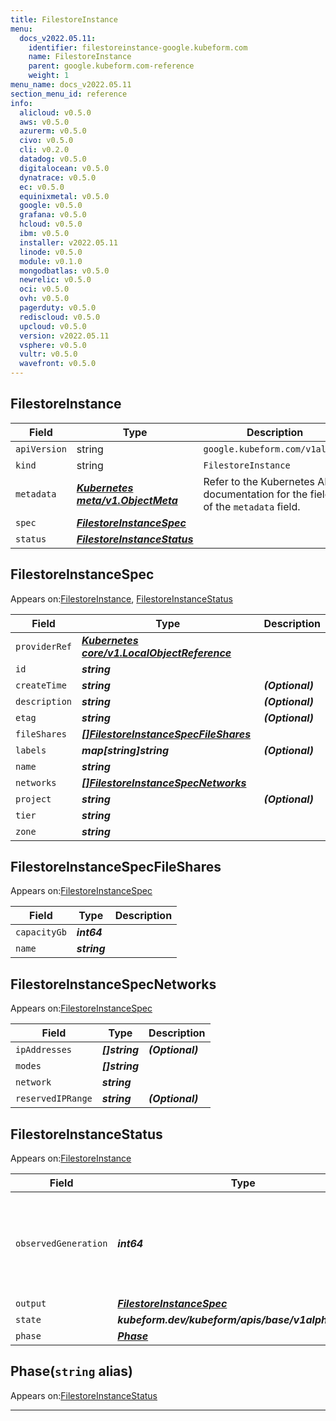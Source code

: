 ```yaml
---
title: FilestoreInstance
menu:
  docs_v2022.05.11:
    identifier: filestoreinstance-google.kubeform.com
    name: FilestoreInstance
    parent: google.kubeform.com-reference
    weight: 1
menu_name: docs_v2022.05.11
section_menu_id: reference
info:
  alicloud: v0.5.0
  aws: v0.5.0
  azurerm: v0.5.0
  civo: v0.5.0
  cli: v0.2.0
  datadog: v0.5.0
  digitalocean: v0.5.0
  dynatrace: v0.5.0
  ec: v0.5.0
  equinixmetal: v0.5.0
  google: v0.5.0
  grafana: v0.5.0
  hcloud: v0.5.0
  ibm: v0.5.0
  installer: v2022.05.11
  linode: v0.5.0
  module: v0.1.0
  mongodbatlas: v0.5.0
  newrelic: v0.5.0
  oci: v0.5.0
  ovh: v0.5.0
  pagerduty: v0.5.0
  rediscloud: v0.5.0
  upcloud: v0.5.0
  version: v2022.05.11
  vsphere: v0.5.0
  vultr: v0.5.0
  wavefront: v0.5.0
---
```


## FilestoreInstance
| Field | Type | Description |
| ------ | ----- | ----------- |
| `apiVersion` | string | `google.kubeform.com/v1alpha1` |
|    `kind` | string | `FilestoreInstance` |
| `metadata` | ***[Kubernetes meta/v1.ObjectMeta](https://v1-22.docs.kubernetes.io/docs/reference/generated/kubernetes-api/v1.22/#objectmeta-v1-meta)***|Refer to the Kubernetes API documentation for the fields of the `metadata` field.|
| `spec` | ***[FilestoreInstanceSpec](#filestoreinstancespec)***||
| `status` | ***[FilestoreInstanceStatus](#filestoreinstancestatus)***||
## FilestoreInstanceSpec

Appears on:[FilestoreInstance](#filestoreinstance), [FilestoreInstanceStatus](#filestoreinstancestatus)

| Field | Type | Description |
| ------ | ----- | ----------- |
| `providerRef` | ***[Kubernetes core/v1.LocalObjectReference](https://v1-22.docs.kubernetes.io/docs/reference/generated/kubernetes-api/v1.22/#localobjectreference-v1-core)***||
| `id` | ***string***||
| `createTime` | ***string***| ***(Optional)*** |
| `description` | ***string***| ***(Optional)*** |
| `etag` | ***string***| ***(Optional)*** |
| `fileShares` | ***[[]FilestoreInstanceSpecFileShares](#filestoreinstancespecfileshares)***||
| `labels` | ***map[string]string***| ***(Optional)*** |
| `name` | ***string***||
| `networks` | ***[[]FilestoreInstanceSpecNetworks](#filestoreinstancespecnetworks)***||
| `project` | ***string***| ***(Optional)*** |
| `tier` | ***string***||
| `zone` | ***string***||
## FilestoreInstanceSpecFileShares

Appears on:[FilestoreInstanceSpec](#filestoreinstancespec)

| Field | Type | Description |
| ------ | ----- | ----------- |
| `capacityGb` | ***int64***||
| `name` | ***string***||
## FilestoreInstanceSpecNetworks

Appears on:[FilestoreInstanceSpec](#filestoreinstancespec)

| Field | Type | Description |
| ------ | ----- | ----------- |
| `ipAddresses` | ***[]string***| ***(Optional)*** |
| `modes` | ***[]string***||
| `network` | ***string***||
| `reservedIPRange` | ***string***| ***(Optional)*** |
## FilestoreInstanceStatus

Appears on:[FilestoreInstance](#filestoreinstance)

| Field | Type | Description |
| ------ | ----- | ----------- |
| `observedGeneration` | ***int64***| ***(Optional)*** Resource generation, which is updated on mutation by the API Server.|
| `output` | ***[FilestoreInstanceSpec](#filestoreinstancespec)***| ***(Optional)*** |
| `state` | ***kubeform.dev/kubeform/apis/base/v1alpha1.State***| ***(Optional)*** |
| `phase` | ***[Phase](#phase)***| ***(Optional)*** |
## Phase(`string` alias)

Appears on:[FilestoreInstanceStatus](#filestoreinstancestatus)

---
